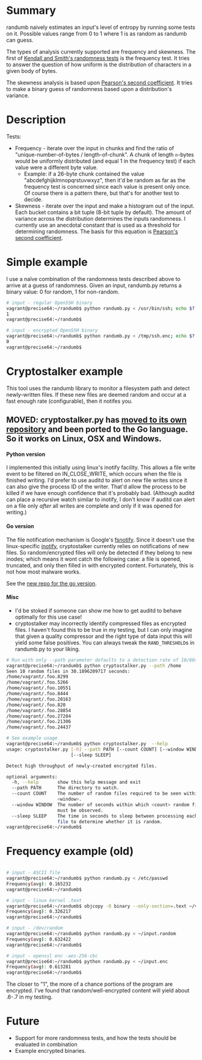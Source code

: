 # Summary

randumb naively estimates an input's level of entropy by running some tests on it. Possible values range from 0 to 1 where 1 is as random as randumb can guess.

The types of analysis currently supported are frequency and skewness. The first of [Kendall and Smith's randomness tests](https://en.wikipedia.org/wiki/Statistical_randomness) is the frequency test. It tries to answer the question of how uniform is the distribution of characters in a given body of bytes.

The skewness analysis is based upon [Pearson's second coefficient](http://mathworld.wolfram.com/PearsonsSkewnessCoefficients.html). It tries to make a binary guess of randomness based upon a distribution's variance.

# Description
Tests:
* Frequency - iterate over the input in chunks and find the ratio of "unique-number-of-bytes / length-of-chunk". A chunk of length `n`-bytes would be uniformly distributed (and equal 1 in the frequency test) if each value were a different byte value.
  * Example: if a 26-byte chunk contained the value "abcdefghijklmnopqrstuvwxyz", then it'd be random as far as the frequency test is concerned since each value is present only once. Of course there is a pattern there, but that's for another test to decide.
* Skewness - iterate over the input and make a histogram out of the input. Each bucket contains a bit tuple (8-bit tuple by default). The amount of variance across the distribution determines the inputs randomness. I currently use an anecdotal constant that is used as a threshold for determining randomness. The basis for this equation is [Pearson's second coefficient](http://mathworld.wolfram.com/PearsonsSkewnessCoefficients.html).

# Simple example
I use a naïve combination of the randomness tests described above to arrive at a guess of randomness. Given an input, randumb.py returns a binary value: 0 for random, 1 for non-random.

```bash
# input - regular OpenSSH binary
vagrant@precise64:~/randumb$ python randumb.py < /usr/bin/ssh; echo $?
1
vagrant@precise64:~/randumb$

# input - encrypted OpenSSH binary 
vagrant@precise64:~/randumb$ python randumb.py < /tmp/ssh.enc; echo $?
0
vagrant@precise64:~/randumb$
```

# Cryptostalker example
This tool uses the randumb library to monitor a filesystem path and detect newly-written files. If these new files are deemed random and occur at a fast enough rate (configurable), then it notifes you.

## MOVED: cryptostalker.py has [moved to its own repository](https://github.com/unixist/cryptostalker) and been ported to the Go language. So it works on Linux, OSX and Windows.

#### Python version
I implemented this initially using linux's inotify facility. This allows a file write event to be filtered on IN_CLOSE_WRITE, which occurs when the file is finished writing. I'd prefer to use auditd to alert on new file writes since it can also give the process ID of the writer. That'd allow the process to be killed if we have enough confidence that it's probably bad. (Although auditd can place a recursive watch similar to inotify, I don't know if auditd can alert on a file only *after* all writes are complete and only if it was opened for writing.)

#### Go version
The file notification mechanism is Google's [fsnotify](https://github.com/fsnotify/fsnotify). Since it doesn't use the linux-specific [inotify](https://en.wikipedia.org/wiki/Inotify), cryptostalker currently relies on notifications of new files. So random/encrypted files will only be detected if they belong to new inodes; which means it wont catch the following case: a file is opened, truncated, and only then filled in with encrypted content. Fortunately, this is not how most malware works.

See the [new repo for the go version](https://github.com/unixist/cryptostalker).

#### Misc
* I'd be stoked if someone can show me how to get auditd to behave optimally for this use case!
* cryptostalker may incorrectly identify compressed files as encrypted files. I haven't found this to be true in my testing, but I can only imagine that given a quality compressor and the right type of data input this will yield some false positives. You can always tweak the `RAND_THRESHOLD`s in randumb.py to your liking.

```bash
# Run with only --path parameter defaults to a detection rate of 10/60seconds
vagrant@precise64:~/randumb$ python cryptostalker.py --path /home
Seen 10 random files in 30.1896209717 seconds:
/home/vagrant/.foo.8299
/home/vagrant/.foo.5266
/home/vagrant/.foo.10551
/home/vagrant/.foo.8444
/home/vagrant/.foo.20163
/home/vagrant/.foo.820
/home/vagrant/.foo.28854
/home/vagrant/.foo.27284
/home/vagrant/.foo.21306
/home/vagrant/.foo.24437

# See example usage
vagrant@precise64:~/randumb$ python cryptostalker.py  --help
usage: cryptostalker.py [-h] --path PATH [--count COUNT] [--window WINDOW]
                        [--sleep SLEEP]

Detect high throughput of newly-created encrypted files.

optional arguments:
  -h, --help       show this help message and exit
  --path PATH      The directory to watch.
  --count COUNT    The number of random files required to be seen within
                   <window>.
  --window WINDOW  The number of seconds within which <count> random files
                   must be observed.
  --sleep SLEEP    The time in seconds to sleep between processing each new
                   file to determine whether it is random.
vagrant@precise64:~/randumb$
```
# Frequency example (old)
```bash

# input - ASCII file
vagrant@precise64:~/randumb$ python randumb.py < /etc/passwd
Frequency(avg): 0.165232
vagrant@precise64:~/randumb$

# input - linux kernel .text
vagrant@precise64:~/randumb$ objcopy -O binary --only-section=.text ~/vmlinux /dev/stdout | python randumb.py
Frequency(avg): 0.326217
vagrant@precise64:~/randumb$

# input - /dev/random
vagrant@precise64:~/randumb$ python randumb.py < ~/input.random
Frequency(avg): 0.632422
vagrant@precise64:~/randumb$

# input - openssl enc -aes-256-cbc
vagrant@precise64:~/randumb$ python randumb.py < ~/input.enc
Frequency(avg): 0.613281
vagrant@precise64:~/randumb$
```

The closer to "1", the more of a chance portions of the program are encrypted. I've found that random/well-encrypted content will yield about .6-.7 in my testing.

# Future
* Support for more randomness tests, and how the tests should be evaluated in combination
* Example encrypted binaries.
